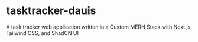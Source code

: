 # tasktracker-dauis
 A task tracker web application written in a Custom MERN Stack with Next.js, Tailwind CSS, and ShadCN UI 
